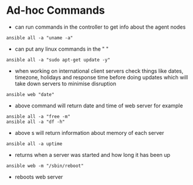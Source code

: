 # Ad-hoc Commands
- can run commands in the controller to get info about the agent nodes
```linux
ansible all -a "uname -a"
```
- can put any linux commands in the " "
```linux
ansible all -a "sudo apt-get update -y"
```
- when working on international client servers check things like dates, timezone, holidays and response time before doing updates which will take down servers to minimise disruption
```linux
ansible web "date"
```
- above command will return date and time of web server for example
```linux
ansible all -a "free -m"
ansible all -a "df -h"
```
- above s will return information about memory of each server
```linux
ansible all -a uptime
```
- returns when a server was started and how long it has been up
```linux
ansible web -m "/sbin/reboot"
```
- reboots web server